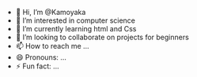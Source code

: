 - 👋 Hi, I’m @Kamoyaka
- 👀 I’m interested in computer science
- 🌱 I’m currently learning html and Css
- 💞️ I’m looking to collaborate on projects for beginners
- 📫 How to reach me ...
- 😄 Pronouns: ...
- ⚡ Fun fact: ...

<!---
Kamoyaka/Kamoyaka is a ✨ special ✨ repository b